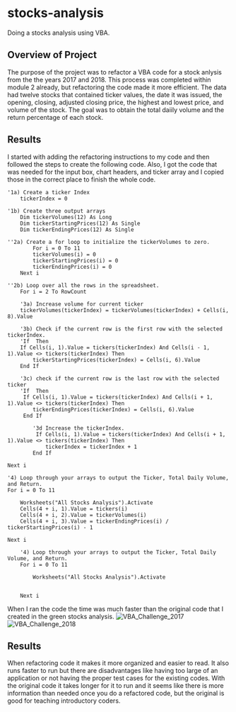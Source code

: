 # stocks-analysis
Doing a stocks analysis using VBA.
## Overview of Project
The purpose of the project was to refactor a VBA code for a stock anlysis from the the years 2017 and 2018. This process was completed within module 2 already, but refactoring the code made it more efficient. The data had twelve stocks that contained ticker values, the date it was issued, the opening, closing, adjusted closing price, the highest and lowest price, and volume of the stock. The goal was to obtain the total daiily volume and the return percentage of each stock.
## Results
I started with adding the refactoring instructions to my code and then followed the steps to create the following code. Also, I got the code that was needed for the input box, chart headers, and ticker array and I copied those in the correct place to finish the whole code.
```
'1a) Create a ticker Index
    tickerIndex = 0

'1b) Create three output arrays
    Dim tickerVolumes(12) As Long
    Dim tickerStartingPrices(12) As Single
    Dim tickerEndingPrices(12) As Single

''2a) Create a for loop to initialize the tickerVolumes to zero.
        For i = 0 To 11
        tickerVolumes(i) = 0
        tickerStartingPrices(i) = 0
        tickerEndingPrices(i) = 0
    Next i

''2b) Loop over all the rows in the spreadsheet.
    For i = 2 To RowCount

    '3a) Increase volume for current ticker
    tickerVolumes(tickerIndex) = tickerVolumes(tickerIndex) + Cells(i, 8).Value
    
    '3b) Check if the current row is the first row with the selected tickerIndex.
    'If  Then
    If Cells(i, 1).Value = tickers(tickerIndex) And Cells(i - 1, 1).Value <> tickers(tickerIndex) Then
        tickerStartingPrices(tickerIndex) = Cells(i, 6).Value
    End If
    
    '3c) check if the current row is the last row with the selected ticker
    'If  Then
     If Cells(i, 1).Value = tickers(tickerIndex) And Cells(i + 1, 1).Value <> tickers(tickerIndex) Then
        tickerEndingPrices(tickerIndex) = Cells(i, 6).Value
     End If

        '3d Increase the tickerIndex.
         If Cells(i, 1).Value = tickers(tickerIndex) And Cells(i + 1, 1).Value <> tickers(tickerIndex) Then
            tickerIndex = tickerIndex + 1
        End If

Next i

'4) Loop through your arrays to output the Ticker, Total Daily Volume, and Return.
For i = 0 To 11
    
    Worksheets("All Stocks Analysis").Activate
    Cells(4 + i, 1).Value = tickers(i)
    Cells(4 + i, 2).Value = tickerVolumes(i)
    Cells(4 + i, 3).Value = tickerEndingPrices(i) / tickerStartingPrices(i) - 1
    
Next i
    
    '4) Loop through your arrays to output the Ticker, Total Daily Volume, and Return.
    For i = 0 To 11
        
        Worksheets("All Stocks Analysis").Activate
        
        
    Next i
 ```
When I ran the code the time was much faster than the original code that I created in the green stocks analysis.
![VBA_Challenge_2017](https://user-images.githubusercontent.com/110861876/185811141-11dc5318-c8c2-4b0c-afa1-d2347a876439.png)
![VBA_Challenge_2018](https://user-images.githubusercontent.com/110861876/185811147-ed88ce04-3002-4b57-92d6-c9a1b788a63b.png)
## Results
When refactoring code it makes it more organized and easier to read. It also runs faster to run but there are disadvantages like having too large of an application or not having the proper test cases for the existing codes. With the original code it takes longer for it to run and it seems like there is more information than needed once you do a refactored code, but the original is good for teaching introductory coders.
